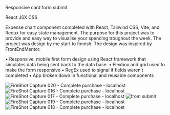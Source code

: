 Responsive card form submit

React JSX CSS	

Expense chart component completed with React, Tailwind CSS, Vite, and Redux for easy state management. The purpose for this project was to provide and easy way to visualise your spending troughout the week. The project was design by me start to finnish. The design was inspired by FrontEndMentor.

•	Responsive, mobile first form design using React framework that simulates data being sent back to the data base.
•	Flexbox and grid used to make the form responsive 
•	RegEx used to signal if fields weren’t completed
•	App broken down in functional and reusable components 
 

![FireShot Capture 020 - Complete purchase - localhost](https://user-images.githubusercontent.com/49500162/194122180-3e351f17-244c-437c-bef3-b53b641a2b6a.png)
![FireShot Capture 016 - Complete purchase - localhost](https://user-images.githubusercontent.com/49500162/194122198-f25e3e82-0492-4e3a-ba3d-dbe02578bb49.png)
![FireShot Capture 017 - Complete purchase - localhost](https://user-images.githubusercontent.com/49500162/194122205-33beb4b5-09bd-49d6-8c08-55d97d4f8133.png)
![from submit](https://user-images.githubusercontent.com/49500162/194122213-f3265167-b67f-4382-b58f-0575c9c2c859.png)
![FireShot Capture 019 - Complete purchase - localhost](https://user-images.githubusercontent.com/49500162/194122234-0cc67eca-429d-4819-9af0-d1c7684d0ef2.png)
![FireShot Capture 018 - Complete purchase - localhost](https://user-images.githubusercontent.com/49500162/194122241-53750816-083d-4c8a-aa32-896b32a38fa5.png)
